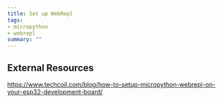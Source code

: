 ```yaml
---
title: Set up WebRepl
tags:
- micropython
- webrepl
summary: ""
---
```


## External Resources

<https://www.techcoil.com/blog/how-to-setup-micropython-webrepl-on-your-esp32-development-board/>